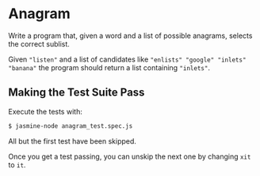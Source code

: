 # Anagram

Write a program that, given a word and a list of possible anagrams, selects the correct sublist.

Given `"listen"` and a list of candidates like `"enlists" "google"
"inlets" "banana"` the program should return a list containing
`"inlets"`.

## Making the Test Suite Pass

Execute the tests with:

```bash
$ jasmine-node anagram_test.spec.js
```

All but the first test have been skipped.

Once you get a test passing, you can unskip the next one by
changing `xit` to `it`.
